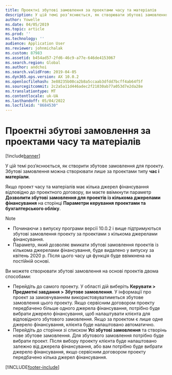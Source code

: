 ```yaml
---
title: Проектні збутові замовлення за проектами часу та матеріалів
description: У цій темі роз’яснюється, як створювати збутові замовлення на основі проектів часу та матеріалів.
author: Yowelle
ms.date: 04/05/2019
ms.topic: article
ms.prod: ''
ms.technology: ''
audience: Application User
ms.reviewer: johnmichalak
ms.custom: 87983
ms.assetid: b454ad57-2fd6-46c9-a77e-646de4153067
ms.search.region: Global
ms.author: andchoi
ms.search.validFrom: 2019-04-05
ms.dyn365.ops.version: AX 10.0.2
ms.openlocfilehash: 3e88235b08ca2b8a5ccaab3dfdd7bcff4ab64f5f
ms.sourcegitcommit: 2c2a5a11d446adec2f21030ab77a053d7e2da28e
ms.translationtype: MT
ms.contentlocale: uk-UA
ms.lasthandoff: 05/04/2022
ms.locfileid: "8684530"
---
```

# <a name="project-sales-orders-for-time-and-material-projects"></a>Проектні збутові замовлення за проектами часу та матеріалів

[!include[banner](../includes/banner.md)]

У цій темі роз’яснюється, як створити збутове замовлення для проекту. Збутові замовлення можна створювати лише за проектами типу **час і матеріали**.

Якщо проект часу та матеріалів має кілька джерел фінансування відповідно до проектного договору, ви маєте ввімкнути параметр **Дозволити збутові замовлення для проектів із кількома джерелами фінансування** на сторінці **Параметри керування проектами та бухгалтерського обліку**. 

> [!NOTE]
> - Починаючи з випуску програми версії 10.0.2 і вище підтримуються збутові замовлення проекту за проектами з кількома джерелами фінансування.
> - Параметр, який дозволяє вмикати збутові замовлення проектів із кількома джерелами фінансування, буде видалено у випуску за квітень 2020 р. Після цього часу ця функція буде ввімкнена на постійній основі.

Ви можете створювати збутові замовлення на основі проектів двома способами:

- Перейдіть до самого проекту. У області дій виберіть **Керувати > Предметні завдання > Збутове замовлення**. У інформації про проект за замовчуванням використовуватиметься збутове замовлення цього проекту. Якщо сервісним договором проекту передбачено більше одного джерела фінансування, потрібно буде вибрати джерело фінансування, щоб налаштувати клієнта для відповідного збутового замовлення. Якщо за проектом є лише одне джерело фінансування, клієнта буде налаштовано автоматично.
- Перейдіть до сторінки зі списком **Усі збутові замовлення** та створінь нове збутове замовлення. Для збутового замовлення потрібно буде вибрати проект. Після вибору проекту клієнта буде налаштовано залежно від джерела фінансування, або вам потрібно буде вибрати джерело фінансування, якщо сервісним договором проекту передбачено кілька джерел фінансування.



[!INCLUDE[footer-include](../includes/footer-banner.md)]